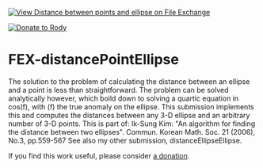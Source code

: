[![View Distance between points and ellipse on File Exchange](https://www.mathworks.com/matlabcentral/images/matlab-file-exchange.svg)](https://www.mathworks.com/matlabcentral/fileexchange/26324-distance-between-points-and-ellipse)

[![Donate to Rody](https://i.stack.imgur.com/bneea.png)](https://www.paypal.com/cgi-bin/webscr?cmd=_s-xclick&hosted_button_id=4M7RMVNMKAXXQ&source=url)

# FEX-distancePointEllipse

The solution to the problem of calculating the distance between an ellipse and a point is less than straightforward. The problem can be solved analytically however, which boild down to solving a quartic equation in cos(f), with (f) the true anomaly on the ellipse.
This submission implements this and computes the distances between any 3-D ellipse and an arbitrary number of 3-D points.
This is part of:
Ik-Sung Kim: "An algorithm for finding the distance between two ellipses". Commun. Korean Math. Soc. 21 (2006), No.3, pp.559-567
See also my other submission, distanceEllipseEllipse.

If you find this work useful, please consider [a donation](https://www.paypal.com/cgi-bin/webscr?cmd=_s-xclick&hosted_button_id=4M7RMVNMKAXXQ&source=url). 
